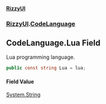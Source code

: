 #### [RizzyUI](index 'index')
### [RizzyUI](RizzyUI 'RizzyUI').[CodeLanguage](RizzyUI.CodeLanguage 'RizzyUI.CodeLanguage')

## CodeLanguage.Lua Field

Lua programming language.

```csharp
public const string Lua = lua;
```

#### Field Value
[System.String](https://docs.microsoft.com/en-us/dotnet/api/System.String 'System.String')